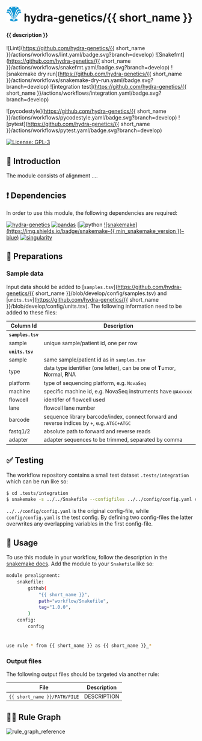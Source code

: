 # <img src="images/hydragenetics.png" width=40 /> hydra-genetics/{{ short_name }}

#### {{ description }}

![Lint](https://github.com/hydra-genetics/{{ short_name }}/actions/workflows/lint.yaml/badge.svg?branch=develop)
![Snakefmt](https://github.com/hydra-genetics/{{ short_name }}/actions/workflows/snakefmt.yaml/badge.svg?branch=develop)
![snakemake dry run](https://github.com/hydra-genetics/{{ short_name }}/actions/workflows/snakemake-dry-run.yaml/badge.svg?branch=develop)
![integration test](https://github.com/hydra-genetics/{{ short_name }}/actions/workflows/integration.yaml/badge.svg?branch=develop)

![pycodestyle](https://github.com/hydra-genetics/{{ short_name }}/actions/workflows/pycodestyle.yaml/badge.svg?branch=develop)
![pytest](https://github.com/hydra-genetics/{{ short_name }}/actions/workflows/pytest.yaml/badge.svg?branch=develop)

[![License: GPL-3](https://img.shields.io/badge/License-GPL3-yellow.svg)](https://opensource.org/licenses/gpl-3.0.html)

## :speech_balloon: Introduction

The module consists of alignment  ....

## :heavy_exclamation_mark: Dependencies

In order to use this module, the following dependencies are required:

[![hydra-genetics](https://img.shields.io/badge/hydragenetics-v1.3.0-blue)](https://github.com/hydra-genetics/)
[![pandas](https://img.shields.io/badge/pandas-1.3.1-blue)](https://pandas.pydata.org/)
[![python](https://img.shields.io/badge/python-3.8-blue)
[![snakemake](https://img.shields.io/badge/snakemake-{{ min_snakemake_version }}-blue)](https://snakemake.readthedocs.io/en/stable/)
[![singularity](https://img.shields.io/badge/singularity-3.0.0-blue)](https://sylabs.io/docs/)

## :school_satchel: Preparations

### Sample data

Input data should be added to [`samples.tsv`](https://github.com/hydra-genetics/{{ short_name }}/blob/develop/config/samples.tsv)
and [`units.tsv`](https://github.com/hydra-genetics/{{ short_name }}/blob/develop/config/units.tsv).
The following information need to be added to these files:

| Column Id | Description |
| --- | --- |
| **`samples.tsv`** |
| sample | unique sample/patient id, one per row |
| **`units.tsv`** |
| sample | same sample/patient id as in `samples.tsv` |
| type | data type identifier (one letter), can be one of **T**umor, **N**ormal, **R**NA |
| platform | type of sequencing platform, e.g. `NovaSeq` |
| machine | specific machine id, e.g. NovaSeq instruments have `@Axxxxx` |
| flowcell | identifer of flowcell used |
| lane | flowcell lane number |
| barcode | sequence library barcode/index, connect forward and reverse indices by `+`, e.g. `ATGC+ATGC` |
| fastq1/2 | absolute path to forward and reverse reads |
| adapter | adapter sequences to be trimmed, separated by comma |

## :white_check_mark: Testing

The workflow repository contains a small test dataset `.tests/integration` which can be run like so:

```bash
$ cd .tests/integration
$ snakemake -s ../../Snakefile --configfiles ../../config/config.yaml config/config.yaml -j1 --use-singularity
```
`../../config/config.yaml` is the original config-file, while `config/config.yaml` is the test config. By defining two config-files the latter overwrites any overlapping variables in the first config-file.
## :rocket: Usage

To use this module in your workflow, follow the description in the
[snakemake docs](https://snakemake.readthedocs.io/en/stable/snakefiles/modularization.html#modules).
Add the module to your `Snakefile` like so:

```bash
module prealignment:
    snakefile:
        github(
            "{{ short_name }}",
            path="workflow/Snakefile",
            tag="1.0.0",
        )
    config:
        config


use rule * from {{ short_name }} as {{ short_name }}_*
```

### Output files

The following output files should be targeted via another rule:

| File | Description |
|---|---|
| `{{ short_name }}/PATH/FILE` | DESCRIPTION |

## :judge: Rule Graph
![rule_graph_reference](images/rulegraph.svg)